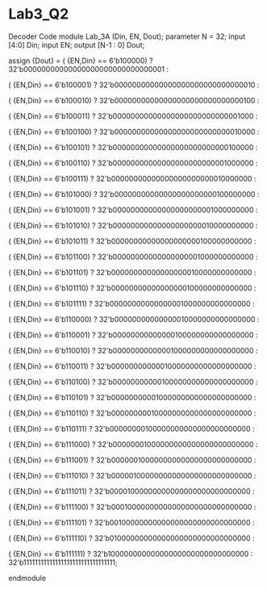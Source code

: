 # Lab3_Q2
Decoder Code
module Lab_3A (Din, EN, Dout);
parameter N = 32;
input [4:0] Din;
input EN;
output [N-1 : 0] Dout;

assign {Dout} = 
( {EN,Din} == 6'b100000) ? 32'b00000000000000000000000000000001 : 

( {EN,Din} == 6'b100001) ? 32'b00000000000000000000000000000010 : 

( {EN,Din} == 6'b100010) ? 32'b00000000000000000000000000000100 : 

( {EN,Din} == 6'b100011) ? 32'b00000000000000000000000000001000 : 

( {EN,Din} == 6'b100100) ? 32'b00000000000000000000000000010000 : 

( {EN,Din} == 6'b100101) ? 32'b00000000000000000000000000100000 : 

( {EN,Din} == 6'b100110) ? 32'b00000000000000000000000001000000 : 

( {EN,Din} == 6'b100111) ? 32'b00000000000000000000000010000000 :
 
( {EN,Din} == 6'b101000) ? 32'b00000000000000000000000100000000 : 

( {EN,Din} == 6'b101001) ? 32'b00000000000000000000001000000000 :

( {EN,Din} == 6'b101010) ? 32'b00000000000000000000010000000000 :

( {EN,Din} == 6'b101011) ? 32'b00000000000000000000100000000000 :   

( {EN,Din} == 6'b101100) ? 32'b00000000000000000001000000000000 : 

( {EN,Din} == 6'b101101) ? 32'b00000000000000000010000000000000 : 

( {EN,Din} == 6'b101110) ? 32'b00000000000000000100000000000000 : 

( {EN,Din} == 6'b101111) ? 32'b00000000000000001000000000000000 : 

( {EN,Din} == 6'b110000) ? 32'b00000000000000010000000000000000 : 

( {EN,Din} == 6'b110001) ? 32'b00000000000000100000000000000000 : 

( {EN,Din} == 6'b110010) ? 32'b00000000000001000000000000000000 : 

( {EN,Din} == 6'b110011) ? 32'b00000000000010000000000000000000 : 

( {EN,Din} == 6'b110100) ? 32'b00000000000100000000000000000000 : 

( {EN,Din} == 6'b110101) ? 32'b00000000001000000000000000000000 : 

( {EN,Din} == 6'b110110) ? 32'b00000000010000000000000000000000 : 

( {EN,Din} == 6'b110111) ? 32'b00000000100000000000000000000000 : 

( {EN,Din} == 6'b111000) ? 32'b00000001000000000000000000000000 : 

( {EN,Din} == 6'b111001) ? 32'b00000010000000000000000000000000 : 

( {EN,Din} == 6'b111010) ? 32'b00000100000000000000000000000000 : 

( {EN,Din} == 6'b111011) ? 32'b00001000000000000000000000000000 : 

( {EN,Din} == 6'b111100) ? 32'b00010000000000000000000000000000 : 

( {EN,Din} == 6'b111101) ? 32'b00100000000000000000000000000000 : 

( {EN,Din} == 6'b111110) ? 32'b01000000000000000000000000000000 : 

( {EN,Din} == 6'b111111) ? 32'b10000000000000000000000000000000 : 32'b11111111111111111111111111111111;



endmodule 
